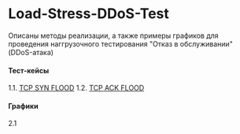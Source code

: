 # Load-Stress-DDoS-Test

Описаны методы реализации, а также примеры графиков для проведения наггрузочного тестирования "Отказ в обслуживании" (DDoS-атака)

#### Тест-кейсы
1.1. [TCP SYN FLOOD](https://github.com/Fireng/Load-Stress-DDoS-Test/blob/main/TCP_SYN/tcp_syn_flood.md)
1.2. [TCP ACK FLOOD](https://github.com/Fireng/Load-Stress-DDoS-Test/blob/main/TCP_ACK/tcp_ack_flood.md)

#### Графики
2.1 
